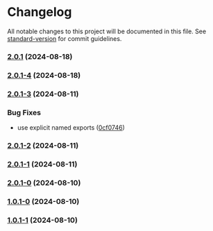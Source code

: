 # Changelog

All notable changes to this project will be documented in this file. See [standard-version](https://github.com/conventional-changelog/standard-version) for commit guidelines.

### [2.0.1](https://github.com/web-mech/badwords-list/compare/v2.0.1-4...v2.0.1) (2024-08-18)

### [2.0.1-4](https://github.com/web-mech/badwords-list/compare/v2.0.1-3...v2.0.1-4) (2024-08-18)

### [2.0.1-3](https://github.com/web-mech/badwords-list/compare/v2.0.1-2...v2.0.1-3) (2024-08-11)

### Bug Fixes

- use explicit named exports ([0cf0746](https://github.com/web-mech/badwords-list/commit/0cf07465ac97627a6e631ffc726bedde375cd1eb))

### [2.0.1-2](https://github.com/web-mech/badwords-list/compare/v2.0.1-1...v2.0.1-2) (2024-08-11)

### [2.0.1-1](https://github.com/web-mech/badwords-list/compare/v2.0.1-0...v2.0.1-1) (2024-08-11)

### [2.0.1-0](https://github.com/web-mech/badwords-list/compare/v1.0.1-1...v2.0.1-0) (2024-08-10)

### [1.0.1-0](https://github.com/web-mech/badwords-list/compare/v1.0.1-1...v1.0.1-0) (2024-08-10)

### [1.0.1-1](https://github.com/web-mech/badwords-list/compare/v1.0.1-0...v1.0.1-1) (2024-08-10)

